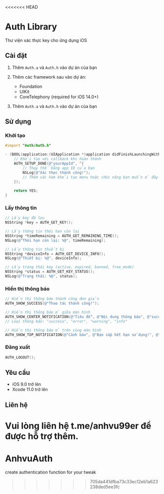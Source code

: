 <<<<<<< HEAD
# Auth Library

Thư viện xác thực key cho ứng dụng iOS

## Cài đặt

1. Thêm `Auth.a` và `Auth.h` vào dự án của bạn
2. Thêm các framework sau vào dự án:
   - Foundation
   - UIKit
   - CoreTelephony (required for iOS 14.0+)

3. Thêm `Auth.a` và `Auth.h` vào dự án của bạn

## Sử dụng

### Khởi tạo

```objective-c
#import "Auth/Auth.h"

- (BOOL)application:(UIApplication *)application didFinishLaunchingWithOptions:(NSDictionary *)launchOptions {
    // Khởi tạo với callback khi hoàn thành
    AUTH_SETUP_DONE(@"yourAppId", ^{ 
        // Thay thế bằng app ID của bạn
        NSLog(@"Xác thực thành công!");
        // Thêm các hàm khởi tạo menu hoặc chức năng bạn muốn ở đây
    });
    
    return YES;
}
```

### Lấy thông tin

```objective-c
// Lấy key đã lưu
NSString *key = AUTH_GET_KEY();

// Lấy thông tin thời hạn còn lại
NSString *timeRemaining = AUTH_GET_REMAINING_TIME();
NSLog(@"Thời hạn còn lại: %@", timeRemaining);

// Lấy thông tin thiết bị
NSString *deviceInfo = AUTH_GET_DEVICE_INFO();
NSLog(@"Thiết bị: %@", deviceInfo);

// Lấy trạng thái key (active, expired, banned, free_mode)
NSString *status = AUTH_GET_KEY_STATUS();
NSLog(@"Trạng thái: %@", status);
```

### Hiển thị thông báo

```objective-c
// Hiển thị thông báo thành công đơn giản
AUTH_SHOW_SUCCESS(@"Thao tác thành công!");

// Hiển thị thông báo ở giữa màn hình
AUTH_SHOW_CENTER_NOTIFICATION(@"Tiêu đề", @"Nội dung thông báo", @"success");
// Loại thông báo: "success", "error", "warning", "info"

// Hiển thị thông báo ở trên cùng màn hình
AUTH_SHOW_TOP_NOTIFICATION(@"Cảnh báo", @"Bạn sắp hết hạn sử dụng!", @"warning");
```

### Đăng xuất

```objective-c
AUTH_LOGOUT();
```

## Yêu cầu

- iOS 9.0 trở lên
- Xcode 11.0 trở lên

## Liên hệ

Vui lòng liên hệ t.me/anhvu99er để được hỗ trợ thêm.
=======
# AnhvuAuth
create authentication function for your tweak
>>>>>>> 705da441dfba73c33ec12eb1a623238ded5ee3fc
